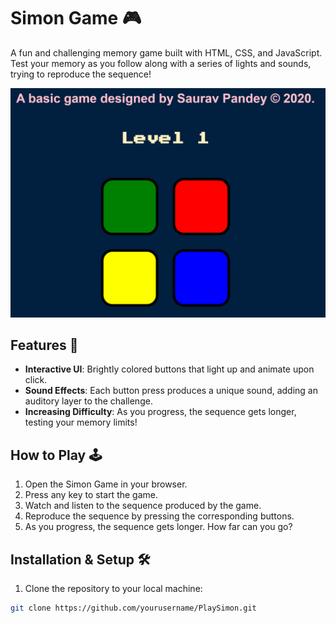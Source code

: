 # Simon Game 🎮

A fun and challenging memory game built with HTML, CSS, and JavaScript. Test your memory as you follow along with a series of lights and sounds, trying to reproduce the sequence!

![Simon Game Preview](background.PNG)

## Features 🌟

- **Interactive UI**: Brightly colored buttons that light up and animate upon click.
- **Sound Effects**: Each button press produces a unique sound, adding an auditory layer to the challenge.
- **Increasing Difficulty**: As you progress, the sequence gets longer, testing your memory limits!

## How to Play 🕹️

1. Open the Simon Game in your browser.
2. Press any key to start the game.
3. Watch and listen to the sequence produced by the game.
4. Reproduce the sequence by pressing the corresponding buttons.
5. As you progress, the sequence gets longer. How far can you go?

## Installation & Setup 🛠️

1. Clone the repository to your local machine:
```bash
git clone https://github.com/yourusername/PlaySimon.git
